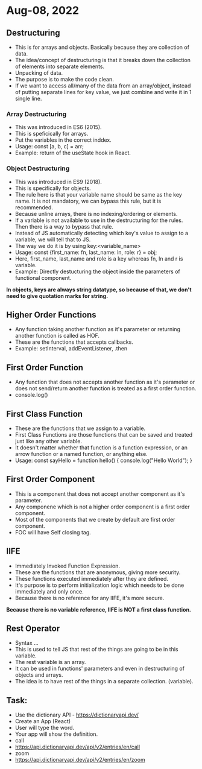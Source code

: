 # Aug-08, 2022

## Destructuring
- This is for arrays and objects. Basically because they are collection of data.
- The idea/concept of destructuring is that it breaks down the collection of elements into separate elements.
- Unpacking of data.
- The purpose is to make the code clean.
- If we want to access all/many of the data from an array/object, instead of putting separate lines for key value, we just combine and write it in 1 single line.

### Array Destructuring
- This was introduced in ES6 (2015).
- This is speficically for arrays.
- Put the variables in the correct inddex.
- Usage: const [a, b, c] = arr;
- Example: return of the useState hook in React.


### Object Destructuring
- This was introduced in ES9 (2018).
- This is specifically for objects.
- The rule here is that your variable name should be same as the key name. It is not mandatory, we can bypass this rule, but it is recommended.
- Because unline arrays, there is no indexing/ordering or elements.
- If a variable is not available to use in the destructuring for the rules. Then there is a way to bypass that rule.
- Instead of JS automatically detecting which key's value to assign to a variable, we will tell that to JS.
- The way we do it is by using key:<variable_name>
- Usage: const {first_name: fn, last_name: ln, role: r} = obj;
- Here, first_name, last_name and role is a key whereas fn, ln and r is variable.
- Example: Directly destucturing the object inside the parameters of functional component.

**In objects, keys are always string datatype, so because of that, we don't need to give quotation marks for string.**

## Higher Order Functions
- Any function taking another function as it's parameter or returning another function is called as HOF.
- These are the functions that accepts callbacks.
- Example: setInterval, addEventListener, .then

## First Order Function
- Any function that does not accepts another function as it's parameter or does not send/return another function is treated as a first order function.
- console.log()

## First Class Function
- These are the functions that we assign to a variable.
- First Class Functions are those functions that can be saved and treated just like any other variable.
- It doesn't matter whether that function is a function expression, or an arrow function or a named function, or anything else.
- Usage:
const sayHello = function hello() {
  console.log("Hello World");
}

## First Order Component
- This is a component that does not accept another component as it's parameter.
- Any componene which is not a higher order component is a first order component.
- Most of the components that we create by default are first order component.
- FOC will have Self closing tag.

## IIFE
- Immediately Invoked Function Expression.
- These are the functions that are anonymous, giving more security.
- These functions executed immediately after they are defined.
- It's purpose is to perform initialization logic which needs to be done immediately and only once.
- Because there is no reference for any IIFE, it's more secure.

**Because there is no variable reference, IIFE is NOT a first class function.**

## Rest Operator
- Syntax ...
- This is used to tell JS that rest of the things are going to be in this variable.
- The rest variable is an array.
- It can be used in functions' parameters and even in destructuring of objects and arrays.
- The idea is to have rest of the things in a separate collection. (variable).

## Task:
- Use the dictionary API - https://dictionaryapi.dev/
- Create an App (React)
- User will type the word.
- Your app will show the definition.
- call
- https://api.dictionaryapi.dev/api/v2/entries/en/call
- zoom
- https://api.dictionaryapi.dev/api/v2/entries/en/zoom
